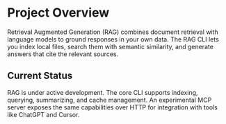 # Project Overview

Retrieval Augmented Generation (RAG) combines document retrieval with language models to ground responses in your own data. The RAG CLI lets you index local files, search them with semantic similarity, and generate answers that cite the relevant sources.

## Current Status

RAG is under active development. The core CLI supports indexing, querying, summarizing, and cache management. An experimental MCP server exposes the same capabilities over HTTP for integration with tools like ChatGPT and Cursor.

